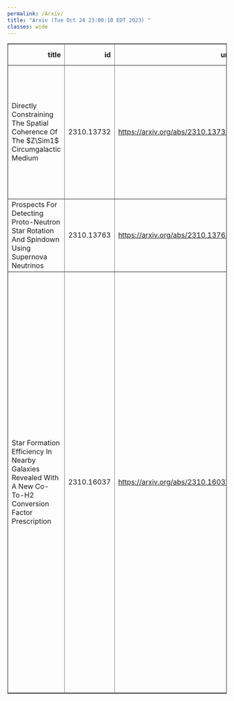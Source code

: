 ```yaml
---
permalink: /Arxiv/
title: "Arxiv (Tue Oct 24 23:00:10 EDT 2023) "
classes: wide
---
```

<table border="1" class="dataframe">
  <thead>
    <tr style="text-align: right;">
      <th>title</th>
      <th>id</th>
      <th>url</th>
      <th>authors</th>
      <th>Local Authors</th>
    </tr>
  </thead>
  <tbody>
    <tr>
      <td>Directly Constraining The Spatial Coherence Of The $Z\Sim1$   Circumgalactic Medium</td>
      <td>2310.13732</td>
      <td><a href="https://arxiv.org/abs/2310.13732" target="_blank">https://arxiv.org/abs/2310.13732</a></td>
      <td>A. Afruni, S. Lopez, P. Anshul, N. Tejos, P. Noterdaeme, T. A. M. Berg, C. Ledoux, M. Solimano, J. Gonzalez-Lopez, M. Gronke, F. Barrientos, E. J. Johnston</td>
      <td>Sebastian Lopez</td>
    </tr>
    <tr>
      <td>Prospects For Detecting Proto-Neutron Star Rotation And Spindown Using   Supernova Neutrinos</td>
      <td>2310.13763</td>
      <td><a href="https://arxiv.org/abs/2310.13763" target="_blank">https://arxiv.org/abs/2310.13763</a></td>
      <td>Tejas Prasanna, Todd A. Thompson, Christopher Hirata</td>
      <td>Tejas Prasanna, Todd A. Thompson, Todd Thompson</td>
    </tr>
    <tr>
      <td>Star Formation Efficiency In Nearby Galaxies Revealed With A New   Co-To-H2 Conversion Factor Prescription</td>
      <td>2310.16037</td>
      <td><a href="https://arxiv.org/abs/2310.16037" target="_blank">https://arxiv.org/abs/2310.16037</a></td>
      <td>Yu-Hsuan Teng, I-Da Chiang, Karin M. Sandstrom, Jiayi Sun, Adam K. Leroy, Alberto D. Bolatto, Antonio Usero, Eve C. Ostriker, Miguel Querejeta, Jeremy Chastenet, Frank Bigiel, Mederic Boquien, Jakob Den Brok, Yixian Cao, Melanie Chevance, Ryan Chown, Dario Colombo, Cosima Eibensteiner, Simon C. O. Glover, Kathryn Grasha, Jonathan D. Henshaw, Maria J. Jimenez-Donaire, Daizhong Liu, Eric J. Murphy, Hsi-An Pan, Sophia K. Stuber, Thomas G. Williams</td>
      <td>Adam Leroy, Ryan Chown</td>
    </tr>
  </tbody>
</table>